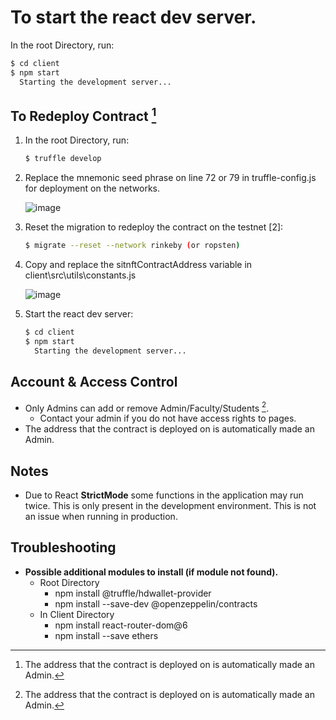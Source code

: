 # To start the react dev server.
In the root Directory, run:
  ```sh
  $ cd client
  $ npm start
    Starting the development server...
  ```

## To Redeploy Contract [^1]
1. In the root Directory, run:
    ```sh
    $ truffle develop
    ```
3. Replace the mnemonic seed phrase on line 72 or 79 in truffle-config.js for deployment on the networks.

   ![image](https://user-images.githubusercontent.com/20179214/182641062-b6a33849-032a-41c4-bc40-582a262c8170.png)

5. Reset the migration to redeploy the contract on the testnet [2]:
    ```sh
    $ migrate --reset --network rinkeby (or ropsten)
    ```
3. Copy and replace the sitnftContractAddress variable in client\src\utils\constants.js

   ![image](https://user-images.githubusercontent.com/20179214/182641747-f0ce6521-fc00-400e-afdd-0ebddd3313ba.png)

5. Start the react dev server:
    ```sh
    $ cd client
    $ npm start
      Starting the development server...
    ```
    
## Account & Access Control
- Only Admins can add or remove Admin/Faculty/Students [^1].
  - Contact your admin if you do not have access rights to pages.
- The address that the contract is deployed on is automatically made an Admin.

## Notes
- Due to React **StrictMode** some functions in the application may run twice. 
  This is only present in the development environment. This is not an issue when running in production.

## Troubleshooting
- __Possible additional modules to install (if module not found).__
  - Root Directory
    - npm install @truffle/hdwallet-provider
    - npm install --save-dev @openzeppelin/contracts
  - In Client Directory
    - npm install react-router-dom@6
    - npm install --save ethers

[^1]: The address that the contract is deployed on is automatically made an Admin.
[^2]: Contract deplopment may fail due to Etheruem network congestion. 
